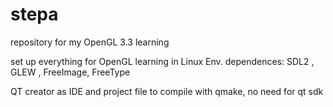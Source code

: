# stepa
repository for my OpenGL 3.3 learning 

 set up everything for OpenGL learning in Linux Env.
 dependences: SDL2 , GLEW , FreeImage, FreeType
 
 QT creator as IDE and project file to compile with qmake, no need for qt sdk
 
